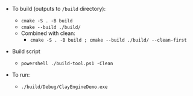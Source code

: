 
- To build (outputs to `/build` directory):
    - `cmake -S . -B build`
    - `cmake --build ./build/`
    - Combined with clean: 
        - `cmake -S . -B build ; cmake --build ./build/ --clean-first`
- Build script
    - `powershell ./build-tool.ps1 -Clean`

- To run:
    - `./build/Debug/ClayEngineDemo.exe`









